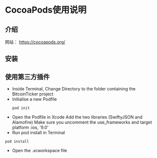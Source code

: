 # CocoaPods使用说明


## 介绍

网站： https://cocoapods.org/

## 安装


## 使用第三方插件

* Inside Terminal, Change Directory to the folder containing the BitcoinTicker project
* Initialise a new Podfile
  ``` 
  pod init
  ```
* Open the Podfile in Xcode
Add the two libraries (SwiftyJSON and Alamofire)
Make sure you uncomment the use_frameworks and target platform :ios, '9.0'
* Run pod install in Terminal
```
pod install
```
* Open the .xcworkspace file